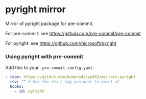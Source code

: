 # pyright mirror

Mirror of pyright package for pre-commit.

For pre-commit: see https://github.com/pre-commit/pre-commit

For pyright: see https://github.com/microsoft/pyright

### Using pyright with pre-commit

Add this to your `.pre-commit-config.yaml`:

```yaml
- repo: https://github.com/kumaraditya303/mirrors-pyright
  rev: "" # Use the sha / tag you want to point at
  hooks:
    - id: pyright
```
